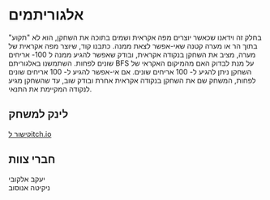 # אלגוריתמים
בחלק זה וידאנו שכאשר יוצרים מפה אקראית ושמים בתוכה את השחקן, הוא לא "תקוע" בתוך הר או מערה קטנה שאי-אפשר לצאת ממנה. כתבנו קוד, שיוצר מפה אקראית של מערה, מציב את השחקן בנקודה אקראית, ובודק שאפשר להגיע ממנה ל 100- אריחים שונים לפחות. השתמשנו באלגוריתם BFS על מנת לבדוק האם מהמיקום האקראי של השחקן ניתן להגיע ל- 100 אריחים שונים. אם אי-אפשר להגיע ל- 100 אריחים שונים לפחות, המשחק שם את השחקן בנקודה אקראית אחרת ובודק שוב, עד שהשחקן מגיע לנקודה המקיימת את התנאי.


## לינק למשחק
[קישור לitch.io](https://yakovelkobi.itch.io/week6-b)

## חברי צוות
יעקב אלקובי <br>
ניקיטה אנוסוב
